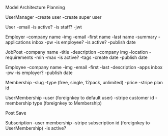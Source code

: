 Model Architecture Planning

UserManager
-create user
-create super user

User
-email
-is active?
-is staff?
-jwt

Employer
-company name
-img
-email
-first name
-last name
-summary
-applications inbox
-pw
-is employee?
-is active?
-publish date

JobPost
-company name
-title
-description
-company img
-location
-requirements
-min
-max
-is active?
-tags
-create date
-publish date

Employee
-company name
-img
-email
-first
-last
-description
-apps inbox
-pw
-is employer?
-publish date

Membership
-slug
-type (free, single, 12pack, unlimited)
-price
-stripe plan id

UserMembership
-user (foreignkey to default user)
-stripe customer id
-membership type (foreignkey to Membership)

Post Save

Subscription
-user membership
-stripe subscription id (foreignkey to UserMembership)
-is active?
